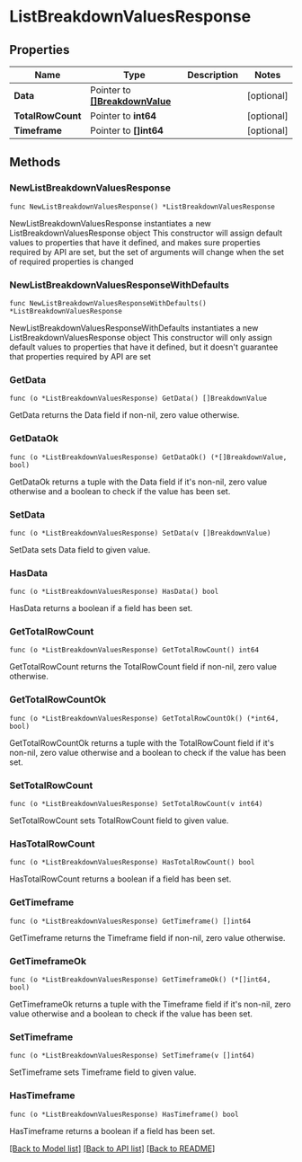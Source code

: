 # ListBreakdownValuesResponse

## Properties

Name | Type | Description | Notes
------------ | ------------- | ------------- | -------------
**Data** | Pointer to [**[]BreakdownValue**](BreakdownValue.md) |  | [optional] 
**TotalRowCount** | Pointer to **int64** |  | [optional] 
**Timeframe** | Pointer to **[]int64** |  | [optional] 

## Methods

### NewListBreakdownValuesResponse

`func NewListBreakdownValuesResponse() *ListBreakdownValuesResponse`

NewListBreakdownValuesResponse instantiates a new ListBreakdownValuesResponse object
This constructor will assign default values to properties that have it defined,
and makes sure properties required by API are set, but the set of arguments
will change when the set of required properties is changed

### NewListBreakdownValuesResponseWithDefaults

`func NewListBreakdownValuesResponseWithDefaults() *ListBreakdownValuesResponse`

NewListBreakdownValuesResponseWithDefaults instantiates a new ListBreakdownValuesResponse object
This constructor will only assign default values to properties that have it defined,
but it doesn't guarantee that properties required by API are set

### GetData

`func (o *ListBreakdownValuesResponse) GetData() []BreakdownValue`

GetData returns the Data field if non-nil, zero value otherwise.

### GetDataOk

`func (o *ListBreakdownValuesResponse) GetDataOk() (*[]BreakdownValue, bool)`

GetDataOk returns a tuple with the Data field if it's non-nil, zero value otherwise
and a boolean to check if the value has been set.

### SetData

`func (o *ListBreakdownValuesResponse) SetData(v []BreakdownValue)`

SetData sets Data field to given value.

### HasData

`func (o *ListBreakdownValuesResponse) HasData() bool`

HasData returns a boolean if a field has been set.

### GetTotalRowCount

`func (o *ListBreakdownValuesResponse) GetTotalRowCount() int64`

GetTotalRowCount returns the TotalRowCount field if non-nil, zero value otherwise.

### GetTotalRowCountOk

`func (o *ListBreakdownValuesResponse) GetTotalRowCountOk() (*int64, bool)`

GetTotalRowCountOk returns a tuple with the TotalRowCount field if it's non-nil, zero value otherwise
and a boolean to check if the value has been set.

### SetTotalRowCount

`func (o *ListBreakdownValuesResponse) SetTotalRowCount(v int64)`

SetTotalRowCount sets TotalRowCount field to given value.

### HasTotalRowCount

`func (o *ListBreakdownValuesResponse) HasTotalRowCount() bool`

HasTotalRowCount returns a boolean if a field has been set.

### GetTimeframe

`func (o *ListBreakdownValuesResponse) GetTimeframe() []int64`

GetTimeframe returns the Timeframe field if non-nil, zero value otherwise.

### GetTimeframeOk

`func (o *ListBreakdownValuesResponse) GetTimeframeOk() (*[]int64, bool)`

GetTimeframeOk returns a tuple with the Timeframe field if it's non-nil, zero value otherwise
and a boolean to check if the value has been set.

### SetTimeframe

`func (o *ListBreakdownValuesResponse) SetTimeframe(v []int64)`

SetTimeframe sets Timeframe field to given value.

### HasTimeframe

`func (o *ListBreakdownValuesResponse) HasTimeframe() bool`

HasTimeframe returns a boolean if a field has been set.


[[Back to Model list]](../README.md#documentation-for-models) [[Back to API list]](../README.md#documentation-for-api-endpoints) [[Back to README]](../README.md)


